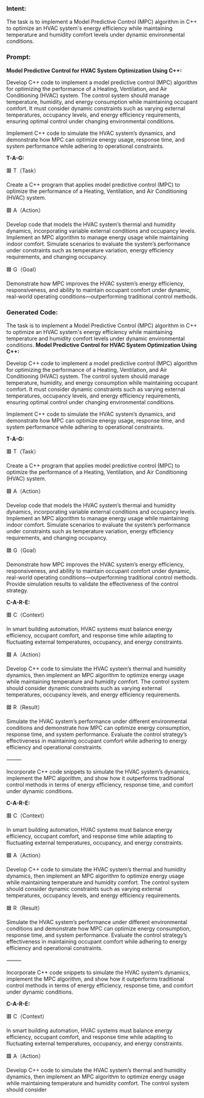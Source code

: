 ### Intent:
The task is to implement a Model Predictive Control (MPC) algorithm in C++ to optimize an HVAC system's energy efficiency while maintaining temperature and humidity comfort levels under dynamic environmental conditions.

### Prompt:
**Model Predictive Control for HVAC System Optimization Using C++:**

Develop C++ code to implement a model predictive control (MPC) algorithm for optimizing the performance of a Heating, Ventilation, and Air Conditioning (HVAC) system. The control system should manage temperature, humidity, and energy consumption while maintaining occupant comfort. It must consider dynamic constraints such as varying external temperatures, occupancy levels, and energy efficiency requirements, ensuring optimal control under changing environmental conditions.

Implement C++ code to simulate the HVAC system’s dynamics, and demonstrate how MPC can optimize energy usage, response time, and system performance while adhering to operational constraints.

**T-A-G:**

🟥 T（Task）

Create a C++ program that applies model predictive control (MPC) to optimize the performance of a Heating, Ventilation, and Air Conditioning (HVAC) system.

🟩 A（Action）

Develop code that models the HVAC system’s thermal and humidity dynamics, incorporating variable external conditions and occupancy levels. Implement an MPC algorithm to manage energy usage while maintaining indoor comfort. Simulate scenarios to evaluate the system’s performance under constraints such as temperature variation, energy efficiency requirements, and changing occupancy.

🟦 G（Goal）

Demonstrate how MPC improves the HVAC system’s energy efficiency, responsiveness, and ability to maintain occupant comfort under dynamic, real-world operating conditions—outperforming traditional control methods.

### Generated Code:
The task is to implement a Model Predictive Control (MPC) algorithm in C++ to optimize an HVAC system's energy efficiency while maintaining temperature and humidity comfort levels under dynamic environmental conditions.
**Model Predictive Control for HVAC System Optimization Using C++:**

Develop C++ code to implement a model predictive control (MPC) algorithm for optimizing the performance of a Heating, Ventilation, and Air Conditioning (HVAC) system. The control system should manage temperature, humidity, and energy consumption while maintaining occupant comfort. It must consider dynamic constraints such as varying external temperatures, occupancy levels, and energy efficiency requirements, ensuring optimal control under changing environmental conditions.

Implement C++ code to simulate the HVAC system’s dynamics, and demonstrate how MPC can optimize energy usage, response time, and system performance while adhering to operational constraints.

**T-A-G:**

🟥 T（Task）

Create a C++ program that applies model predictive control (MPC) to optimize the performance of a Heating, Ventilation, and Air Conditioning (HVAC) system.

🟩 A（Action）

Develop code that models the HVAC system’s thermal and humidity dynamics, incorporating variable external conditions and occupancy levels. Implement an MPC algorithm to manage energy usage while maintaining indoor comfort. Simulate scenarios to evaluate the system’s performance under constraints such as temperature variation, energy efficiency requirements, and changing occupancy.

🟦 G（Goal）

Demonstrate how MPC improves the HVAC system’s energy efficiency, responsiveness, and ability to maintain occupant comfort under dynamic, real-world operating conditions—outperforming traditional control methods. Provide simulation results to validate the effectiveness of the control strategy.

**C-A-R-E:**

🟥 C（Context）

In smart building automation, HVAC systems must balance energy efficiency, occupant comfort, and response time while adapting to fluctuating external temperatures, occupancy, and energy constraints.

🟩 A（Action）

Develop C++ code to simulate the HVAC system’s thermal and humidity dynamics, then implement an MPC algorithm to optimize energy usage while maintaining temperature and humidity comfort. The control system should consider dynamic constraints such as varying external temperatures, occupancy levels, and energy efficiency requirements.

🟦 R（Result）

Simulate the HVAC system’s performance under different environmental conditions and demonstrate how MPC can optimize energy consumption, response time, and system performance. Evaluate the control strategy’s effectiveness in maintaining occupant comfort while adhering to energy efficiency and operational constraints.

⸻

Incorporate C++ code snippets to simulate the HVAC system’s dynamics, implement the MPC algorithm, and show how it outperforms traditional control methods in terms of energy efficiency, response time, and comfort under dynamic conditions.

**C-A-R-E:**

🟥 C（Context）

In smart building automation, HVAC systems must balance energy efficiency, occupant comfort, and response time while adapting to fluctuating external temperatures, occupancy, and energy constraints.

🟩 A（Action）

Develop C++ code to simulate the HVAC system’s thermal and humidity dynamics, then implement an MPC algorithm to optimize energy usage while maintaining temperature and humidity comfort. The control system should consider dynamic constraints such as varying external temperatures, occupancy levels, and energy efficiency requirements.

🟦 R（Result）

Simulate the HVAC system’s performance under different environmental conditions and demonstrate how MPC can optimize energy consumption, response time, and system performance. Evaluate the control strategy’s effectiveness in maintaining occupant comfort while adhering to energy efficiency and operational constraints.

⸻

Incorporate C++ code snippets to simulate the HVAC system’s dynamics, implement the MPC algorithm, and show how it outperforms traditional control methods in terms of energy efficiency, response time, and comfort under dynamic conditions.

**C-A-R-E:**

🟥 C（Context）

In smart building automation, HVAC systems must balance energy efficiency, occupant comfort, and response time while adapting to fluctuating external temperatures, occupancy, and energy constraints.

🟩 A（Action）

Develop C++ code to simulate the HVAC system’s thermal and humidity dynamics, then implement an MPC algorithm to optimize energy usage while maintaining temperature and humidity comfort. The control system should consider
